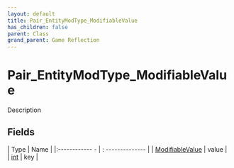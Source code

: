 ```yaml
---
layout: default
title: Pair_EntityModType_ModifiableValue
has_children: false
parent: Class
grand_parent: Game Reflection
---
```

# Pair_EntityModType_ModifiableValue
Description 

## Fields
| Type | Name |
|:------------ - | : -------------- |
| [ModifiableValue](game-reflection/classes/modifiable_value.md) | value |
| [int](game-reflection/enums/int.md) | key |
